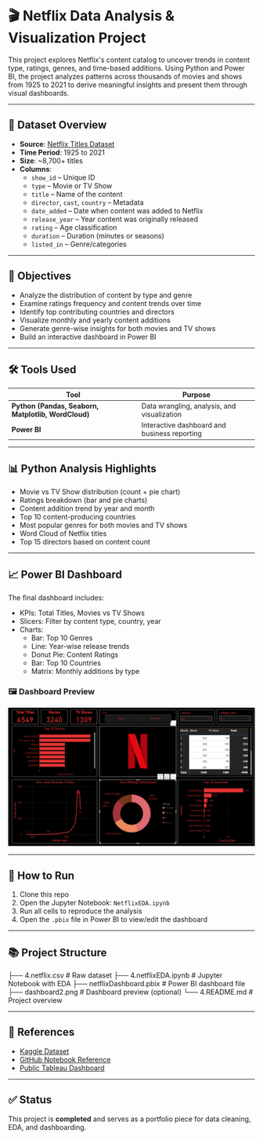 # 🎬 Netflix Data Analysis & Visualization Project

This project explores Netflix's content catalog to uncover trends in content type, ratings, genres, and time-based additions. Using Python and Power BI, the project analyzes patterns across thousands of movies and shows from 1925 to 2021 to derive meaningful insights and present them through visual dashboards.

---

## 📁 Dataset Overview

- **Source**: [Netflix Titles Dataset](https://www.kaggle.com/datasets/shivamb/netflix-shows)
- **Time Period**: 1925 to 2021
- **Size**: ~8,700+ titles
- **Columns**:
  - `show_id` – Unique ID
  - `type` – Movie or TV Show
  - `title` – Name of the content
  - `director`, `cast`, `country` – Metadata
  - `date_added` – Date when content was added to Netflix
  - `release_year` – Year content was originally released
  - `rating` – Age classification
  - `duration` – Duration (minutes or seasons)
  - `listed_in` – Genre/categories

---

## 🎯 Objectives

- Analyze the distribution of content by type and genre
- Examine ratings frequency and content trends over time
- Identify top contributing countries and directors
- Visualize monthly and yearly content additions
- Generate genre-wise insights for both movies and TV shows
- Build an interactive dashboard in Power BI

---

## 🛠️ Tools Used

| Tool | Purpose |
|------|--------|
| **Python (Pandas, Seaborn, Matplotlib, WordCloud)** | Data wrangling, analysis, and visualization |
| **Power BI** | Interactive dashboard and business reporting |

---

## 📊 Python Analysis Highlights

- Movie vs TV Show distribution (count + pie chart)
- Ratings breakdown (bar and pie charts)
- Content addition trend by year and month
- Top 10 content-producing countries
- Most popular genres for both movies and TV shows
- Word Cloud of Netflix titles
- Top 15 directors based on content count

---

## 📈 Power BI Dashboard

The final dashboard includes:
- KPIs: Total Titles, Movies vs TV Shows
- Slicers: Filter by content type, country, year
- Charts:
  - Bar: Top 10 Genres
  - Line: Year-wise release trends
  - Donut Pie: Content Ratings
  - Bar: Top 10 Countries
  - Matrix: Monthly additions by type

### 🖼️ Dashboard Preview

![Power BI Dashboard](dashboard2.png)

---

## 🚀 How to Run

1. Clone this repo
2. Open the Jupyter Notebook: `NetflixEDA.ipynb`
3. Run all cells to reproduce the analysis
4. Open the `.pbix` file in Power BI to view/edit the dashboard

---

## 📚 Project Structure

├── 4.netflix.csv # Raw dataset
├── 4.netflixEDA.ipynb # Jupyter Notebook with EDA
├── netflixDashboard.pbix # Power BI dashboard file
├── dashboard2.png # Dashboard preview (optional)
└── 4.README.md # Project overview


---

## 🔗 References

- [Kaggle Dataset](https://www.kaggle.com/datasets/shivamb/netflix-shows)
- [GitHub Notebook Reference](https://github.com/Srijan-1-3/Netflix-Data-Analysis)
- [Public Tableau Dashboard](https://public.tableau.com/app/profile/abdulrasaq.ariyo/viz/NetflixTVShowsMovies_16615029026580/NetflixDashboard)

---

## ✅ Status

This project is **completed** and serves as a portfolio piece for data cleaning, EDA, and dashboarding.


